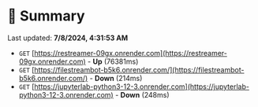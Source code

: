 # 📖 Summary
Last updated: **7/8/2024, 4:31:53 AM**

- `GET` [https://restreamer-09gx.onrender.com](https://restreamer-09gx.onrender.com) - **Up** (76381ms)
- `GET` [https://filestreambot-b5k6.onrender.com/](https://filestreambot-b5k6.onrender.com/) - **Down** (214ms)
- `GET` [https://jupyterlab-python3-12-3.onrender.com](https://jupyterlab-python3-12-3.onrender.com) - **Down** (248ms)
